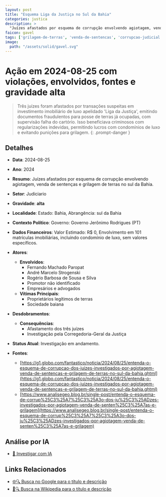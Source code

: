 ```yaml
---
layout: post
title: "Esquema Liga da Justiça no Sul da Bahia"
categories: justica
description: > 
  "Juízes afastados por esquema de corrupção envolvendo agiotagem, venda de sentenças e grilagem de terras no sul da Bahia."
faicon: gavel
tags: ['grilagem-de-terras', 'venda-de-sentencas', 'corrupcao-judicial', 'agiotagem', 'ba', 'afastamento-dos-tres-juizes', 'investigacao-pela-corregedoria-geral-da-justica', 'gravidade-alta', 'judiciario']
image:
  path: "/assets/solid/gavel.svg"
---
```


# Ação em 2024-08-25 com violações, envolvidos, fontes e gravidade alta

> Três juízes foram afastados por transações suspeitas em investimento imobiliário de luxo apelidado 'Liga da Justiça', emitindo documentos fraudulentos para posse de terras já ocupadas, com supervisão falha do cartório. Isso beneficiava criminosos com regularizações indevidas, permitindo lucros com condomínios de luxo e evitando punições para grilagem.
{: .prompt-danger }

## Detalhes
- **Data**: 2024-08-25
- **Ano**: 2024
- **Resumo**: Juízes afastados por esquema de corrupção envolvendo agiotagem, venda de sentenças e grilagem de terras no sul da Bahia.
- **Setor**: Judiciario
- **Gravidade**: **alta** <i class="fas gavel"></i>
- **Localidade**: Estado: Bahia, Abrangência: sul da Bahia
- **Contexto Político**: Governo: Governo Jerônimo Rodrigues (PT)
- **Dados Financeiros**: Valor Estimado: R$ 0, Envolvimento em 101 matrículas imobiliárias, incluindo condomínio de luxo, sem valores específicos.

- **Atores**:
  - **Envolvidos**:
    - Fernando Machado Paropat
    - André Marcelo Strogenski
    - Rogério Barbosa de Sousa e Silva
    - Promotor não identificado
    - Empresários e advogados
  - **Vítimas Principais**:
    - Proprietários legítimos de terras
    - Sociedade baiana
- **Desdobramentos**:
  - **Consequências**:
    - Afastamento dos três juízes
    - Investigação pela Corregedoria-Geral da Justiça
- **Status Atual**: Investigação em andamento.

- **Fontes**:
  - [https://g1.globo.com/fantastico/noticia/2024/08/25/entenda-o-esquema-de-corrupcao-dos-juizes-investigados-por-agiotagem-venda-de-sentencas-e-grilagem-de-terras-no-sul-da-bahia.ghtml](https://g1.globo.com/fantastico/noticia/2024/08/25/entenda-o-esquema-de-corrupcao-dos-juizes-investigados-por-agiotagem-venda-de-sentencas-e-grilagem-de-terras-no-sul-da-bahia.ghtml)
  - [https://www.analisegeo.blog.br/single-post/entenda-o-esquema-de-corrup%25C3%25A7%25C3%25A3o-dos-ju%25C3%25ADzes-investigados-por-agiotagem-venda-de-senten%25C3%25A7as-e-grilagem](https://www.analisegeo.blog.br/single-post/entenda-o-esquema-de-corrup%25C3%25A7%25C3%25A3o-dos-ju%25C3%25ADzes-investigados-por-agiotagem-venda-de-senten%25C3%25A7as-e-grilagem)

## Análise por IA
- [🤖 Investigar com IA](https://www.perplexity.ai/search?q=%20Esquema%20Liga%20da%20Justi%C3%A7a%20no%20Sul%20da%20Bahia%20Ju%C3%ADzes%20afastados%20por%20esquema%20de%20corrup%C3%A7%C3%A3o%20envolvendo%20agiotagem%2C%20venda%20de%20senten%C3%A7as%20e%20grilagem%20de%20terras%20no%20sul%20da%20Bahia.%20Tr%C3%AAs%20ju%C3%ADzes%20foram%20afastados%20por%20transa%C3%A7%C3%B5es%20suspeitas%20em%20investimento%20imobili%C3%A1rio%20de%20luxo%20apelidado%20%27Liga%20da%20Justi%C3%A7a%27%2C%20emitindo%20documentos%20fraudulentos%20para%20posse%20de%20terras%20j%C3%A1%20ocupadas%2C%20com%20supervis%C3%A3o%20falha%20do%20cart%C3%B3rio.%20Isso%20beneficiava%20criminosos%20com%20regulariza%C3%A7%C3%B5es%20indevidas%2C%20permitindo%20lucros%20com%20condom%C3%ADnios%20de%20luxo%20e%20evitando%20puni%C3%A7%C3%B5es%20para%20grilagem.%20grilagem%20de%20terras%20venda%20de%20senten%C3%A7as%20corrup%C3%A7%C3%A3o%20judicial%20agiotagem%202024%20gravidade%20alta%20setor%20Judiciario)

## Links Relacionados
- [🌐🔍 Busca no Google para o título e descrição](https://www.google.com/search?q=%20Esquema%20Liga%20da%20Justi%C3%A7a%20no%20Sul%20da%20Bahia%20Ju%C3%ADzes%20afastados%20por%20esquema%20de%20corrup%C3%A7%C3%A3o%20envolvendo%20agiotagem%2C%20venda%20de%20senten%C3%A7as%20e%20grilagem%20de%20terras%20no%20sul%20da%20Bahia.%20Tr%C3%AAs%20ju%C3%ADzes%20foram%20afastados%20por%20transa%C3%A7%C3%B5es%20suspeitas%20em%20investimento%20imobili%C3%A1rio%20de%20luxo%20apelidado%20%27Liga%20da%20Justi%C3%A7a%27%2C%20emitindo%20documentos%20fraudulentos%20para%20posse%20de%20terras%20j%C3%A1%20ocupadas%2C%20com%20supervis%C3%A3o%20falha%20do%20cart%C3%B3rio.%20Isso%20beneficiava%20criminosos%20com%20regulariza%C3%A7%C3%B5es%20indevidas%2C%20permitindo%20lucros%20com%20condom%C3%ADnios%20de%20luxo%20e%20evitando%20puni%C3%A7%C3%B5es%20para%20grilagem.%20grilagem%20de%20terras%20venda%20de%20senten%C3%A7as%20corrup%C3%A7%C3%A3o%20judicial%20agiotagem%202024%20gravidade%20alta%20setor%20Judiciario)
- [📖🔍 Busca na Wikipedia para o título e descrição](https://pt.wikipedia.org/w/index.php?search=%20Esquema%20Liga%20da%20Justi%C3%A7a%20no%20Sul%20da%20Bahia%20Ju%C3%ADzes%20afastados%20por%20esquema%20de%20corrup%C3%A7%C3%A3o%20envolvendo%20agiotagem%2C%20venda%20de%20senten%C3%A7as%20e%20grilagem%20de%20terras%20no%20sul%20da%20Bahia.%20Tr%C3%AAs%20ju%C3%ADzes%20foram%20afastados%20por%20transa%C3%A7%C3%B5es%20suspeitas%20em%20investimento%20imobili%C3%A1rio%20de%20luxo%20apelidado%20%27Liga%20da%20Justi%C3%A7a%27%2C%20emitindo%20documentos%20fraudulentos%20para%20posse%20de%20terras%20j%C3%A1%20ocupadas%2C%20com%20supervis%C3%A3o%20falha%20do%20cart%C3%B3rio.%20Isso%20beneficiava%20criminosos%20com%20regulariza%C3%A7%C3%B5es%20indevidas%2C%20permitindo%20lucros%20com%20condom%C3%ADnios%20de%20luxo%20e%20evitando%20puni%C3%A7%C3%B5es%20para%20grilagem.%20grilagem%20de%20terras%20venda%20de%20senten%C3%A7as%20corrup%C3%A7%C3%A3o%20judicial%20agiotagem%202024%20gravidade%20alta%20setor%20Judiciario)

